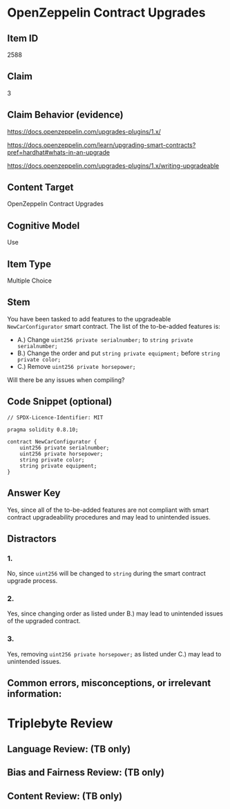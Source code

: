 # OpenZeppelin Contract Upgrades

## Item ID
2588

## Claim
3

## Claim Behavior (evidence)
https://docs.openzeppelin.com/upgrades-plugins/1.x/

https://docs.openzeppelin.com/learn/upgrading-smart-contracts?pref=hardhat#whats-in-an-upgrade

https://docs.openzeppelin.com/upgrades-plugins/1.x/writing-upgradeable

## Content Target
OpenZeppelin Contract Upgrades

## Cognitive Model
Use

## Item Type
Multiple Choice 

## Stem
You have been tasked to add features to the upgradeable `NewCarConfigurator` smart contract. The list of the to-be-added features is:
- A.) Change `uint256 private serialnumber;` to `string private serialnumber;`
- B.) Change the order and put `string private equipment;` before `string private color;`
- C.) Remove  `uint256 private horsepower;`

Will there be any issues when compiling?

## Code Snippet (optional)
```solidity
// SPDX-Licence-Identifier: MIT

pragma solidity 0.8.10;

contract NewCarConfigurator {
    uint256 private serialnumber;
    uint256 private horsepower;
    string private color;
    string private equipment;
}
```

## Answer Key
Yes, since all of the to-be-added features are not compliant with smart contract upgradeability procedures and may lead to unintended issues.

## Distractors
### 1.
No, since `uint256` will be changed to `string` during the smart contract upgrade process.

### 2.
Yes, since changing order as listed under B.) may lead to unintended issues of the upgraded contract.

### 3.
Yes, removing `uint256 private horsepower;` as listed under C.) may lead to unintended issues.

## Common errors, misconceptions, or irrelevant information:

# Triplebyte Review

## Language Review: (TB only)

## Bias and Fairness Review: (TB only)

## Content Review: (TB only)
